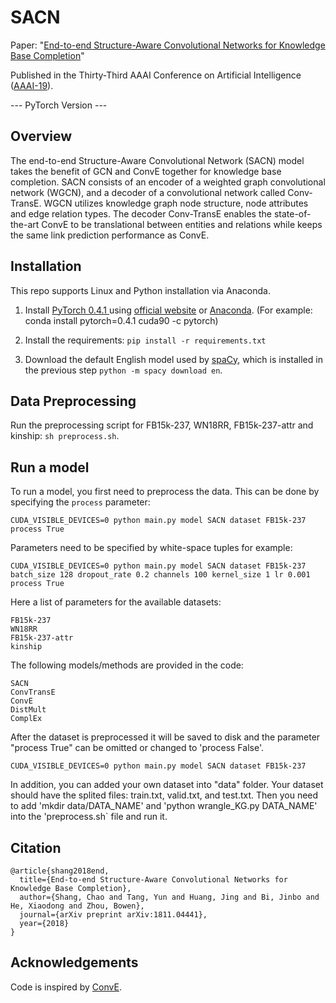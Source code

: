 # SACN

Paper: "[End-to-end Structure-Aware Convolutional Networks for Knowledge Base Completion](https://arxiv.org/pdf/1811.04441.pdf)" 

Published in the Thirty-Third AAAI Conference on Artificial Intelligence ([AAAI-19](https://aaai.org/Conferences/AAAI-19/)). 

--- PyTorch Version ---

## Overview
The end-to-end Structure-Aware Convolutional Network (SACN) model takes the benefit of GCN and ConvE together for knowledge base completion. SACN consists of an encoder of a weighted graph convolutional network (WGCN), and a decoder of a convolutional network called Conv-TransE. WGCN utilizes knowledge graph node structure, node attributes and
edge relation types. The decoder Conv-TransE enables the state-of-the-art ConvE to be translational between entities and relations while keeps the same link prediction performance as ConvE. 

## Installation

This repo supports Linux and Python installation via Anaconda. 

1. Install [PyTorch 0.4.1 ](https://github.com/pytorch/pytorch) using [official website](https://pytorch.org/) or [Anaconda](https://www.continuum.io/downloads). (For example: conda install pytorch=0.4.1 cuda90 -c pytorch)

2. Install the requirements: `pip install -r requirements.txt`

3. Download the default English model used by [spaCy](https://github.com/explosion/spaCy), which is installed in the previous step `python -m spacy download en`.

## Data Preprocessing

Run the preprocessing script for FB15k-237, WN18RR, FB15k-237-attr and kinship: `sh preprocess.sh`.

## Run a model

To run a model, you first need to preprocess the data. This can be done by specifying the `process` parameter:
```
CUDA_VISIBLE_DEVICES=0 python main.py model SACN dataset FB15k-237 process True
```

Parameters need to be specified by white-space tuples for example:
```
CUDA_VISIBLE_DEVICES=0 python main.py model SACN dataset FB15k-237 batch_size 128 dropout_rate 0.2 channels 100 kernel_size 1 lr 0.001 process True
```

Here a list of parameters for the available datasets:
```
FB15k-237
WN18RR
FB15k-237-attr
kinship
```

The following models/methods are provided in the code:
```
SACN
ConvTransE
ConvE
DistMult
ComplEx
```

After the dataset is preprocessed it will be saved to disk and the parameter "process True" can be omitted or changed to 'process False'.
```
CUDA_VISIBLE_DEVICES=0 python main.py model SACN dataset FB15k-237
```

In addition, you can added your own dataset into "data" folder. Your dataset should have the splited files: train.txt, valid.txt, and test.txt. Then you need to add 'mkdir data/DATA_NAME' and 'python wrangle_KG.py DATA_NAME' into the 'preprocess.sh` file and run it.


## Citation

```
@article{shang2018end,
  title={End-to-end Structure-Aware Convolutional Networks for Knowledge Base Completion},
  author={Shang, Chao and Tang, Yun and Huang, Jing and Bi, Jinbo and He, Xiaodong and Zhou, Bowen},
  journal={arXiv preprint arXiv:1811.04441},
  year={2018}
}
```

## Acknowledgements

Code is inspired by [ConvE](https://github.com/TimDettmers/ConvE). 

